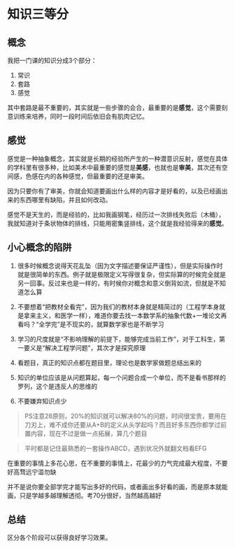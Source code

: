 # 知识三等分

## 概念

我把一门课的知识分成3个部分：

1. 常识
2. 套路
3. 感觉

其中套路是最不重要的，其实就是一些步骤的会合，最重要的是**感觉**，这个需要刻意训练来培养，同时一段时间后依旧会有肌肉记忆。

## 感觉

感觉是一种抽象概念，其实就是长期的经验所产生的一种潜意识反射，感觉在具体的学科里有很多种，比如美术中最重要的感觉是**美感**，也就也是**审美**，其次还有空间感，色感在内的各种感觉，但最重要的还是审美。

因为只要你有了审美，你就会知道要画出什么样的内容才是好看的，以及已经画出来的东西哪里有缺陷，并且如何改动。

感觉不是天生的，而是经验的，比如我画钢笔，经历过一次排线失败后（木桶），我就知道对于条状物体的排线，只能用密集竖排线，这个就是我经验得来的**感觉**。

## 小心概念的陷阱

1. 很多时候概念说得天花乱坠（因为文字描述要保证严谨性），但是实际操作时就是很简单的东西。例子就是极限定义写得很复杂，但实际算的时候完全就是另一回事。反过来也是一样的，有时候你对概念和意义倒背如流，但就是不知道怎么算

2. 不要想着“把教材全看完”，因为我们的教材本身就是精简过的（工程学本身就是拿来主义，和医学一样），难道你要去找一本数学系的抽象代数+一堆论文再看吗？“全学完”是不现实的，就算数学家也是不断学习

3. 学习的尺度就是“不影响理解的前提下，能够完成当前工作”，对于工科生，第一要义是“解决工程学问题”，其次才是探究原理

4. 看题目，真正的知识点都在题目里，理论也是数学家做题总结出来的
5. 知识的单位应该是从问题算起，每一个问题合成一个单位，而不是看书那样的罗列，这个是违反人的思维的
6. 不要嫌弃知识点少

> PS注意28原则，20%的知识就可以解决80%的问题，时间很宝贵，要用在刀刃上，难不成你还要从A+B的定义从头学起吗？而且好多东西你都学过前置内容，现在不过是做一点拓展，算几个题目

> 平时都是记住最熟悉的一套操作ABCD，遇到状况外就翻文档看EFG

在重要的事情上多花心思，在不重要的事情上，花最少的力气完成最大程度，不要好高骛远宁滥勿缺

并不是说你要全部学完才能写出多好的代码，或者画出多好看的画，而是原本就能画，只是学越多越理解透彻。考70分很好，当然越高越好

## 总结

区分各个阶段可以获得良好学习效果。

